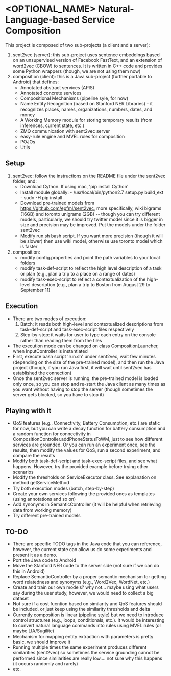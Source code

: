 # <OPTIONAL_NAME> Natural-Language-based Service Composition

This project is composed of two sub-projects (a client and a server):
1. sent2vec (server): this sub-project uses sentence embeddings based on an unsupervised version of Facebook FastText, and an extension of word2vec (CBOW) to sentences. It is written in C++ code and provides some Python wrappers (though, we are not using them now)
2. composition (client): this is a Java sub-project (further portable to Android) that defines:
    - Annotated abstract services (APIS) 
    - Annotated concrete services
    - Compositional Mechanisms (pipeline syle, for now)
    - Name Entity Recognition (based on Stanford NER Libraries) - it recognizes places, names, organizations, numbers, dates, and money
    - A Working Memory module for storing temporary results (from inferences, current state, etc.)
    - ZMQ communication with sent2vec server
    - easy-rule engine and MVEL rules for composition
    - POJOs
    - Utils
    
## Setup
1. sent2vec: follow the instructions on the README file under the sent2vec folder, and:
    - Download Cython. If using mac, 'pip install Cython'
    - Install module globally:
	      - /usr/local/bin/python2.7 setup.py build_ext
	      - sudo -H pip install .
    - Download pre-trained models from https://github.com/epfml/sent2vec, more specifically, wiki bigrams (16GB) and toronto unigrams (2GB) -- though you can try different models, particularly, we should try twitter model since it is bigger in size and precision may be improved. Put the models under the folder sent2vec
    - Modify run.sh bash script. If you want more precision (though it will be slower) then use wiki model, otherwise use toronto model which is faster
2. composition:
    - modify config.properties and point the path variables to your local folders
    - modify task-def-script to reflect the high level description of a task or plan (e.g., plan a trip to a place on a range of dates)
    - modify task-exec-script to reflect a contextualization of the high-level description (e.g., plan a trip to Boston from August 29 to September 11)
  
## Execution
- There are two modes of execution:
    1. Batch: it reads both high-level and contextualized descriptions from task-def-script and task-exec-script files respectively
    2. Step-by-step: it waits for user to type each entry on the console rather than reading them from the files
- The execution mode can be changed on class CompositionLauncher, when InputController is instantiated
- First, execute bash script 'run.sh' under sent2vec, wait few minutes (depending on the size of the pre-trained model), and then run the Java project (though, if you run Java first, it will wait until sent2vec has established the connection)
- Once the sent2vec server is running, the pre-trained model is loaded only once, so you can stop and re-start the Java client as many times as you want without having to stop the server (though sometimes the server gets blocked, so you have to stop it)

## Playing with it
- QoS features (e.g., Connectivity, Battery Consumption, etc.) are static for now, but you can write a decay function for battery consumption and a random function for connectivity in CompositionController.addPhoneStatusToWM, just to see how different services are grounded. Or you can run an experiment once, see the results, then modify the values for QoS, run a second experiment, and compare the results
- Modify both task-def-script and task-exec-script files, and see what happens. However, try the provided example before trying other scenarios
- Modify the thresholds on ServiceExecutor class. See explanation on method getServiceMethod
- Try both execution modes (batch, step-by-step)
- Create your own services following the provided ones as templates (using annotations and so on)
- Add synonyms in SemanticController (it will be helpful when retrieving data from working memory)
- Try different pre-trained models

## TO-DO
- There are specific TODO tags in the Java code that you can reference, however, the current state can allow us do some experiments and present it as a demo.
- Port the Java code to Android
- Move the Stanford NER code to the server side (not sure if we can do this in Android)
- Replace SemanticController by a proper semantic mechanism for getting word relatedness and synonyms (e.g., Word2Vec, WordNet, etc.)
- Create and train our own models? why not... maybe using what users say during the user study, however, we would need to collect a big dataset
- Not sure if a cost fucntion based on similarity and QoS features should be included, or just keep using the similarity thresholds and delta
- Currently composition is linear (pipeline style) but we need to introduce control structures (e.g., loops, conditionals, etc.). It would be interesting to convert natural language commands into rules using MVEL rules (or maybe LIA/Sugilite)
- Mechanism for mapping entity extraction with parameters is pretty basic, we should improve it
- Running multiple times the same experiment produces different similarities (sent2vec) so sometimes the service grounding cannot be performed since similarities are really low.... not sure why this happens (it occurs randomly and rarely)
- etc.
